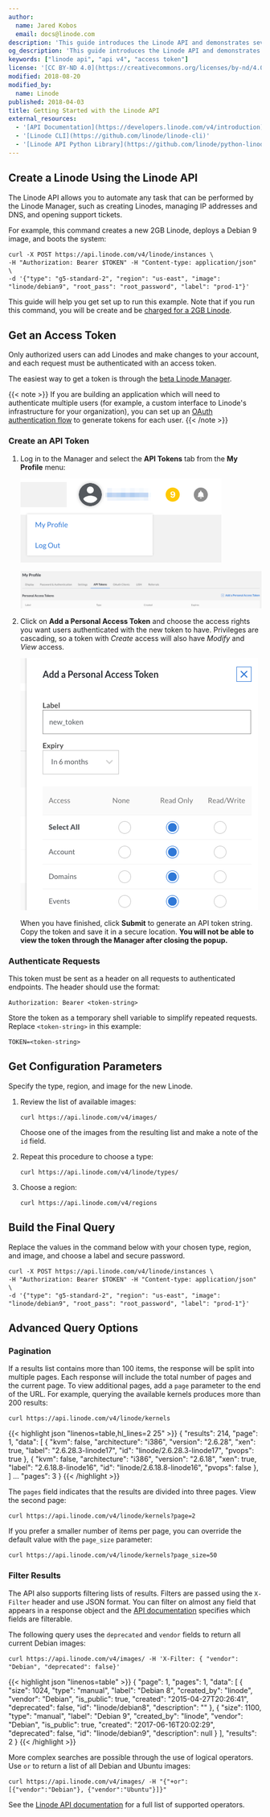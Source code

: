 ```yaml
---
author:
  name: Jared Kobos
  email: docs@linode.com
description: 'This guide introduces the Linode API and demonstrates several basic queries. It also covers authentication and the process of creating a new Linode through the API.'
og_description: 'This guide introduces the Linode API and demonstrates several basic queries. It also covers authentication and the process of creating a new Linode through the API.'
keywords: ["linode api", "api v4", "access token"]
license: '[CC BY-ND 4.0](https://creativecommons.org/licenses/by-nd/4.0)'
modified: 2018-08-20
modified_by:
  name: Linode
published: 2018-04-03
title: Getting Started with the Linode API
external_resources:
  - '[API Documentation](https://developers.linode.com/v4/introduction)'
  - '[Linode CLI](https://github.com/linode/linode-cli)'
  - '[Linode API Python Library](https://github.com/linode/python-linode-api)'
---
```


## Create a Linode Using the Linode API

The Linode API allows you to automate any task that can be performed by the Linode Manager, such as creating Linodes, managing IP addresses and DNS, and opening support tickets.

For example, this command creates a new 2GB Linode, deploys a Debian 9 image, and boots the system:

    curl -X POST https://api.linode.com/v4/linode/instances \
    -H "Authorization: Bearer $TOKEN" -H "Content-type: application/json" \
    -d '{"type": "g5-standard-2", "region": "us-east", "image": "linode/debian9", "root_pass": "root_password", "label": "prod-1"}'

This guide will help you get set up to run this example. Note that if you run this command, you will be create and be [charged for a 2GB Linode](/pricing).

## Get an Access Token

Only authorized users can add Linodes and make changes to your account, and each request must be authenticated with an access token.

The easiest way to get a token is through the [beta Linode Manager](https://cloud.linode.com).

  {{< note >}}
If you are building an application which will need to authenticate multiple users (for example, a custom interface to Linode's infrastructure for your organization), you can set up an [OAuth authentication flow](https://developers.linode.com/v4/access) to generate tokens for each user.
{{< /note >}}

### Create an API Token

1.  Log in to the Manager and select the **API Tokens** tab from the **My Profile** menu:

    ![Select My Profile](get-started-with-linode-api-select-my-profile.png)

    ![Select API Tokens from My Profile](get-started-with-linode-api-my-profile.png)

1.  Click on **Add a Personal Access Token** and choose the access rights you want users authenticated with the new token to have. Privileges are cascading, so a token with *Create* access will also have *Modify* and *View* access.

    ![Add a Personal Access Token](get-started-with-linode-api-new-token.png)

    When you have finished, click **Submit** to generate an API token string. Copy the token and save it in a secure location. **You will not be able to view the token through the Manager after closing the popup.**

### Authenticate Requests

This token must be sent as a header on all requests to authenticated endpoints. The header should use the format:

    Authorization: Bearer <token-string>

Store the token as a temporary shell variable to simplify repeated requests. Replace `<token-string>` in this example:

    TOKEN=<token-string>

## Get Configuration Parameters

Specify the type, region, and image for the new Linode.

1.  Review the list of available images:

        curl https://api.linode.com/v4/images/

    Choose one of the images from the resulting list and make a note of the `id` field.

1.  Repeat this procedure to choose a type:

        curl https://api.linode.com/v4/linode/types/

1.  Choose a region:

        curl https://api.linode.com/v4/regions

## Build the Final Query

Replace the values in the command below with your chosen type, region, and image, and choose a label and secure password.

    curl -X POST https://api.linode.com/v4/linode/instances \
    -H "Authorization: Bearer $TOKEN" -H "Content-type: application/json" \
    -d '{"type": "g5-standard-2", "region": "us-east", "image": "linode/debian9", "root_pass": "root_password", "label": "prod-1"}'

## Advanced Query Options

### Pagination

If a results list contains more than 100 items, the response will be split into multiple pages. Each response will include the total number of pages and the current page. To view additional pages, add a `page` parameter to the end of the URL. For example, querying the available kernels produces more than 200 results:

    curl https://api.linode.com/v4/linode/kernels


  {{< highlight json "linenos=table,hl_lines=2 25" >}}
{
    "results": 214,
    "page": 1,
    "data": [
        {
            "kvm": false,
            "architecture": "i386",
            "version": "2.6.28",
            "xen": true,
            "label": "2.6.28.3-linode17",
            "id": "linode/2.6.28.3-linode17",
            "pvops": true
        },
        {
            "kvm": false,
            "architecture": "i386",
            "version": "2.6.18",
            "xen": true,
            "label": "2.6.18.8-linode16",
            "id": "linode/2.6.18.8-linode16",
            "pvops": false
        },
    ]
        ...
    "pages": 3
}
{{< /highlight >}}

The `pages` field indicates that the results are divided into three pages. View the second page:

    curl https://api.linode.com/v4/linode/kernels?page=2

If you prefer a smaller number of items per page, you can override the default value with the `page_size` parameter:

    curl https://api.linode.com/v4/linode/kernels?page_size=50

### Filter Results

The API also supports filtering lists of results. Filters are passed using the `X-Filter` header and use JSON format. You can filter on almost any field that appears in a response object and the [API documentation](https://developers.linode.com/v4/introduction) specifies which fields are filterable.

The following query uses the `deprecated` and `vendor` fields to return all current Debian images:

    curl https://api.linode.com/v4/images/ -H 'X-Filter: { "vendor": "Debian", "deprecated": false}'

  {{< highlight json "linenos=table" >}}
{
    "page": 1,
    "pages": 1,
    "data": [
        {
            "size": 1024,
            "type": "manual",
            "label": "Debian 8",
            "created_by": "linode",
            "vendor": "Debian",
            "is_public": true,
            "created": "2015-04-27T20:26:41",
            "deprecated": false,
            "id": "linode/debian8",
            "description": ""
        },
        {
            "size": 1100,
            "type": "manual",
            "label": "Debian 9",
            "created_by": "linode",
            "vendor": "Debian",
            "is_public": true,
            "created": "2017-06-16T20:02:29",
            "deprecated": false,
            "id": "linode/debian9",
            "description": null
        }
    ],
    "results": 2
}
{{< /highlight >}}

More complex searches are possible through the use of logical operators. Use `or` to return a list of all Debian and Ubuntu images:

    curl https://api.linode.com/v4/images/ -H "{"+or": [{"vendor":"Debian"}, {"vendor":"Ubuntu"}]}"

See the [Linode API documentation](https://developers.linode.com/v4/filtering) for a full list of supported operators.
